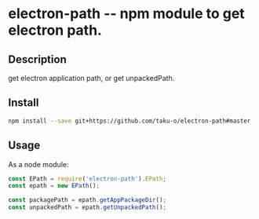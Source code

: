 electron-path -- npm module to get electron path.
===========================================

## Description

get electron application path,
or get unpackedPath.

## Install

```bash
npm install --save git+https://github.com/taku-o/electron-path#master
````

## Usage

As a node module:

```js
const EPath = require('electron-path').EPath;
const epath = new EPath();

const packagePath = epath.getAppPackageDir();
const unpackedPath = epath.getUnpackedPath();
```

